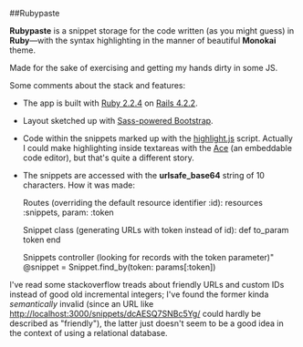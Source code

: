 ##Rubypaste

**Rubypaste** is a snippet storage for the code written (as you might guess) in **Ruby**—with the syntax highlighting in the manner of beautiful **Monokai** theme.

Made for the sake of exercising and getting my hands dirty in some JS.

Some comments about the stack and features:
* The app is built with [Ruby 2.2.4](https://www.ruby-lang.org/en/) on [Rails 4.2.2](http://rubyonrails.org/).

* Layout sketched up with [Sass-powered Bootstrap](https://github.com/twbs/bootstrap-sass).

* Code within the snippets marked up with the [highlight.js](https://highlightjs.org/) script. Actually I could make highlighting inside textareas with the [Ace](https://ace.c9.io/) (an embeddable code editor), but that's quite a different story.

* The snippets are accessed with the **urlsafe_base64** string of 10 characters. How it was made:

    Routes (overriding the default resource identifier :id):
    resources :snippets, param: :token

    Snippet class (generating URLs with token instead of id):
    def to_param
      token
    end

    Snippets controller (looking for records with the token parameter)"
    @snippet = Snippet.find_by(token: params[:token])

I've read some stackoverflow treads about friendly URLs and custom IDs instead of good old incremental integers; I've found the former kinda *semantically* invalid (since an URL like [http://localhost:3000/snippets/dcAESQ7SNBc5Yg/](example) could hardly be described as "friendly"), the latter just doesn't seem to be a good idea in the context of using a relational database.
